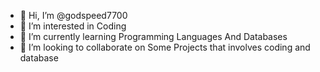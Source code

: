 - 👋 Hi, I’m @godspeed7700
- 👀 I’m interested in Coding
- 🌱 I’m currently learning Programming Languages And Databases
- 💞️ I’m looking to collaborate on Some Projects that involves coding and database

